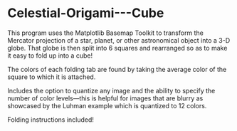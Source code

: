 # Celestial-Origami---Cube

This program uses the Matplotlib Basemap Toolkit to transform the Mercator projection of a star, planet, or other astronomical object into a 3-D globe. That globe is then split into 6 squares and rearranged so as to make it easy to fold up into a cube!

The colors of each folding tab are found by taking the average color of the square to which it is attached.

Includes the option to quantize any image and the ability to specify the number of color levels—this is helpful for images that are blurry as showcased by the Luhman example which is quantized to 12 colors.

Folding instructions included!
